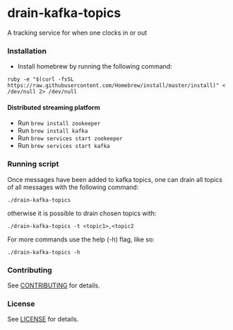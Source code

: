 drain-kafka-topics
==================
A tracking service for when one clocks in or out

### Installation

* Install homebrew by running the following command:

`ruby -e "$(curl -fsSL https://raw.githubusercontent.com/Homebrew/install/master/install)" < /dev/null 2> /dev/null`

#### Distributed streaming platform

* Run `brew install zookeeper`
* Run `brew install kafka`
* Run `brew services start zookeeper`
* Run `brew services start kafka`

### Running script

Once messages have been added to kafka topics, one can drain all topics of all messages with the following command:

`./drain-kafka-topics`

otherwise it is possible to drain chosen topics with:

`./drain-kafka-topics -t <topic1>,<topic2`

For more commands use the help (-h) flag, like so:

`./drain-kafka-topics -h`

### Contributing

See [CONTRIBUTING](CONTRIBUTING.md) for details.

### License

See [LICENSE](LICENSE.md) for details.
